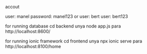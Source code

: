 accout 


user: manel
password: manel123
or
user: bert
user: bert123

for running database
cd backend 
unya 
node app.js
para 
http://localhost:8600/

for running ionic framework
cd frontend 
unya 
npx ionic serve
para 
http://localhost:8100/home
